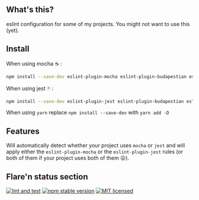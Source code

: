 ## What's this?

eslint configuration for some of my projects. You might not want to use this
(yet).

## Install

When using mocha :coffee: :

```sh
npm install --save-dev eslint-plugin-mocha eslint-plugin-budapestian eslint-plugin-import eslint-plugin-node eslint-plugin-security eslint-plugin-unicorn eslint-config-prettier eslint-plugin-eslint-comments eslint-config-moving-meadow
```

When using jest :black_joker: :

```sh
npm install --save-dev eslint-plugin-jest eslint-plugin-budapestian eslint-plugin-import eslint-plugin-node eslint-plugin-security eslint-plugin-unicorn eslint-config-prettier eslint-plugin-eslint-comments eslint-config-moving-meadow
```

When using `yarn` replace `npm install --save-dev` with `yarn add -D`

## Features

Will automatically detect whether your project uses `mocha` or `jest` and will
apply either the `eslint-plugin-mocha` or the `eslint-plugin-jest` rules (or both
of them if your project uses both of them :open_mouth:).

## Flare'n status section

[![lint and test](https://github.com/sverweij/eslint-config-moving-meadow/workflows/lint%20and%20test/badge.svg)](https://github.com/sverweij/eslint-config-moving-meadow/actions?query=workflow%3A%22lint+and+test%22)
[![npm stable version](https://img.shields.io/npm/v/eslint-config-moving-meadow.svg?logo=npm)](https://npmjs.com/package/eslint-config-moving-meadow)
[![MIT licensed](https://img.shields.io/badge/license-MIT-blue.svg)](LICENSE)
